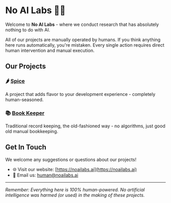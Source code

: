 # No AI Labs 🚫🤖

Welcome to **No AI Labs** - where we conduct research that has absolutely nothing to do with AI.

All of our projects are manually operated by humans. If you think anything here runs automatically, you're mistaken. Every single action requires direct human intervention and manual execution.

## Our Projects

### 🌶️ [Spice](https://github.com/no-ai-labs/spice)
A project that adds flavor to your development experience - completely human-seasoned.

### 📚 [Book Keeper](https://github.com/no-ai-labs/book-keeper)
Traditional record keeping, the old-fashioned way - no algorithms, just good old manual bookkeeping.

## Get In Touch

We welcome any suggestions or questions about our projects!

- 🌐 Visit our website: [https://noailabs.ai](https://noailabs.ai)
- 📧 Email us: [human@noailabs.ai](mailto:human@noailabs.ai)

---

*Remember: Everything here is 100% human-powered. No artificial intelligence was harmed (or used) in the making of these projects.*
